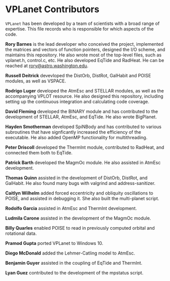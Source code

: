 # VPLanet Contributors

`VPLanet` has been developed by a team of scientists with a broad range of
expertise. This file records who is responsible for which aspects of the code.

**Rory Barnes** is the lead developer who conceived the project,
implemented the matrices and vectors of function pointers, designed
the I/O scheme, and maintains this repository. He also wrote most of the top-level files, such as vplanet.h,
control.c, etc. He also developed EqTide and RadHeat. He can be reached at rory@astro.washington.edu.

**Russell Deitrick** devevloped the DistOrb, DistRot, GalHabit and POISE modules, as
well as VSPACE.

**Rodrigo Luger** developed the AtmEsc and STELLAR modules, as well as the accompanying
VPLOT resource. He also designed this repository, including setting up the continuous
integration and calculating code coverage.

**David Fleming** developed the BINARY module and has contributed to the development
of STELLAR, AtmEsc, and EqTide. He also wrote BigPlanet.

**Hayden Smotherman** developed SpiNBody and has contributed to various subroutines
that have signficantly increased the efficiency of the executable. He also added OpenMP
functionality for multithreading.

**Peter Driscoll** developed the ThermInt module, contributed to RadHeat, and
connected them both to EqTide.

**Patrick Barth** developed the MagmOc module. He also assisted in AtmEsc development.

**Thomas Quinn** assisted in the development of DistOrb, DistRot, and GalHabit. He
also found many bugs with valgrind and address-sanitizer.

**Caitlyn Wilhelm** added forced eccentricity and obliquity oscillations to
POISE, and assisted in debugging it. She also built the multi-planet script.

**Rodolfo Garcia** assisted in AtmEsc and ThermInt development.

**Ludmila Carone** assisted in the development of the MagmOc module.

**Billy Quarles** enabled POISE to read in previously computed orbital and rotational
data.

**Pramod Gupta** ported VPLanet to Windows 10.

**Diego McDonald** added the Lehmer-Catling model to AtmEsc.

**Benjamin Guyer** assisted in the coupling of EqTide and ThermInt.

**Lyan Guez** contributed to the development of the mpstatus script.
